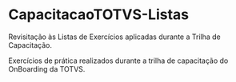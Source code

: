 # CapacitacaoTOTVS-Listas
Revisitação às Listas de Exercícios aplicadas durante a Trilha de Capacitação.

Exercícios de prática realizados durante a trilha de capacitação do OnBoarding da TOTVS.

